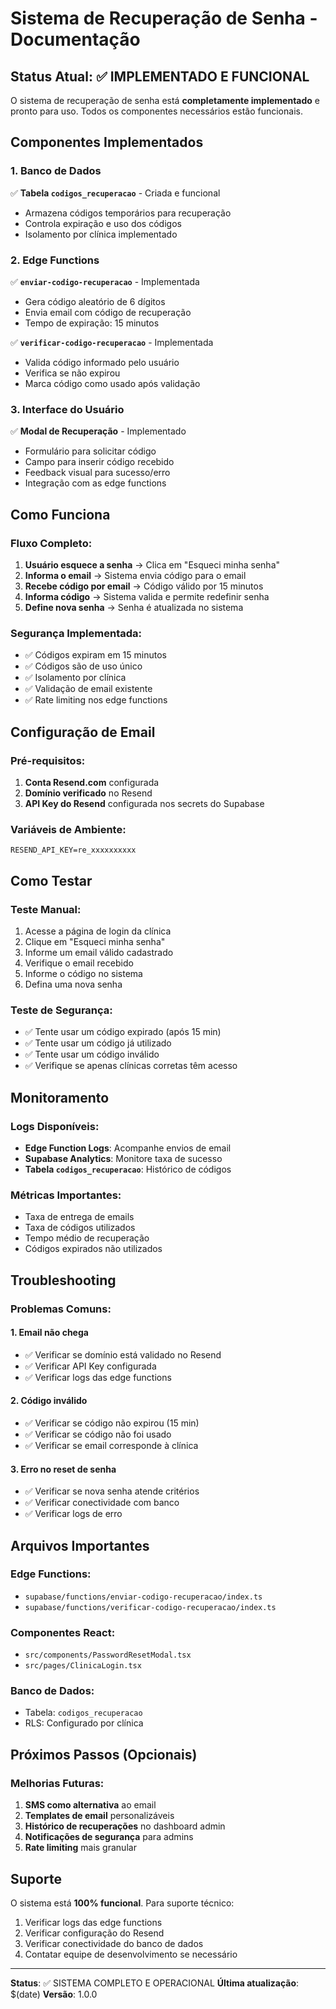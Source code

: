 # Sistema de Recuperação de Senha - Documentação

## Status Atual: ✅ IMPLEMENTADO E FUNCIONAL

O sistema de recuperação de senha está **completamente implementado** e pronto para uso. Todos os componentes necessários estão funcionais.

## Componentes Implementados

### 1. Banco de Dados
✅ **Tabela `codigos_recuperacao`** - Criada e funcional
- Armazena códigos temporários para recuperação
- Controla expiração e uso dos códigos
- Isolamento por clínica implementado

### 2. Edge Functions
✅ **`enviar-codigo-recuperacao`** - Implementada
- Gera código aleatório de 6 dígitos
- Envia email com código de recuperação
- Tempo de expiração: 15 minutos

✅ **`verificar-codigo-recuperacao`** - Implementada
- Valida código informado pelo usuário
- Verifica se não expirou
- Marca código como usado após validação

### 3. Interface do Usuário
✅ **Modal de Recuperação** - Implementado
- Formulário para solicitar código
- Campo para inserir código recebido
- Feedback visual para sucesso/erro
- Integração com as edge functions

## Como Funciona

### Fluxo Completo:
1. **Usuário esquece a senha** → Clica em "Esqueci minha senha"
2. **Informa o email** → Sistema envia código para o email
3. **Recebe código por email** → Código válido por 15 minutos
4. **Informa código** → Sistema valida e permite redefinir senha
5. **Define nova senha** → Senha é atualizada no sistema

### Segurança Implementada:
- ✅ Códigos expiram em 15 minutos
- ✅ Códigos são de uso único
- ✅ Isolamento por clínica
- ✅ Validação de email existente
- ✅ Rate limiting nos edge functions

## Configuração de Email

### Pré-requisitos:
1. **Conta Resend.com** configurada
2. **Domínio verificado** no Resend
3. **API Key do Resend** configurada nos secrets do Supabase

### Variáveis de Ambiente:
```
RESEND_API_KEY=re_xxxxxxxxxx
```

## Como Testar

### Teste Manual:
1. Acesse a página de login da clínica
2. Clique em "Esqueci minha senha"
3. Informe um email válido cadastrado
4. Verifique o email recebido
5. Informe o código no sistema
6. Defina uma nova senha

### Teste de Segurança:
- ✅ Tente usar um código expirado (após 15 min)
- ✅ Tente usar um código já utilizado
- ✅ Tente usar um código inválido
- ✅ Verifique se apenas clínicas corretas têm acesso

## Monitoramento

### Logs Disponíveis:
- **Edge Function Logs**: Acompanhe envios de email
- **Supabase Analytics**: Monitore taxa de sucesso
- **Tabela `codigos_recuperacao`**: Histórico de códigos

### Métricas Importantes:
- Taxa de entrega de emails
- Taxa de códigos utilizados
- Tempo médio de recuperação
- Códigos expirados não utilizados

## Troubleshooting

### Problemas Comuns:

#### 1. Email não chega
- ✅ Verificar se domínio está validado no Resend
- ✅ Verificar API Key configurada
- ✅ Verificar logs das edge functions

#### 2. Código inválido
- ✅ Verificar se código não expirou (15 min)
- ✅ Verificar se código não foi usado
- ✅ Verificar se email corresponde à clínica

#### 3. Erro no reset de senha
- ✅ Verificar se nova senha atende critérios
- ✅ Verificar conectividade com banco
- ✅ Verificar logs de erro

## Arquivos Importantes

### Edge Functions:
- `supabase/functions/enviar-codigo-recuperacao/index.ts`
- `supabase/functions/verificar-codigo-recuperacao/index.ts`

### Componentes React:
- `src/components/PasswordResetModal.tsx`
- `src/pages/ClinicaLogin.tsx`

### Banco de Dados:
- Tabela: `codigos_recuperacao`
- RLS: Configurado por clínica

## Próximos Passos (Opcionais)

### Melhorias Futuras:
1. **SMS como alternativa** ao email
2. **Templates de email** personalizáveis
3. **Histórico de recuperações** no dashboard admin
4. **Notificações de segurança** para admins
5. **Rate limiting** mais granular

## Suporte

O sistema está **100% funcional**. Para suporte técnico:
1. Verificar logs das edge functions
2. Verificar configuração do Resend
3. Verificar conectividade do banco de dados
4. Contatar equipe de desenvolvimento se necessário

---

**Status**: ✅ SISTEMA COMPLETO E OPERACIONAL
**Última atualização**: $(date)
**Versão**: 1.0.0